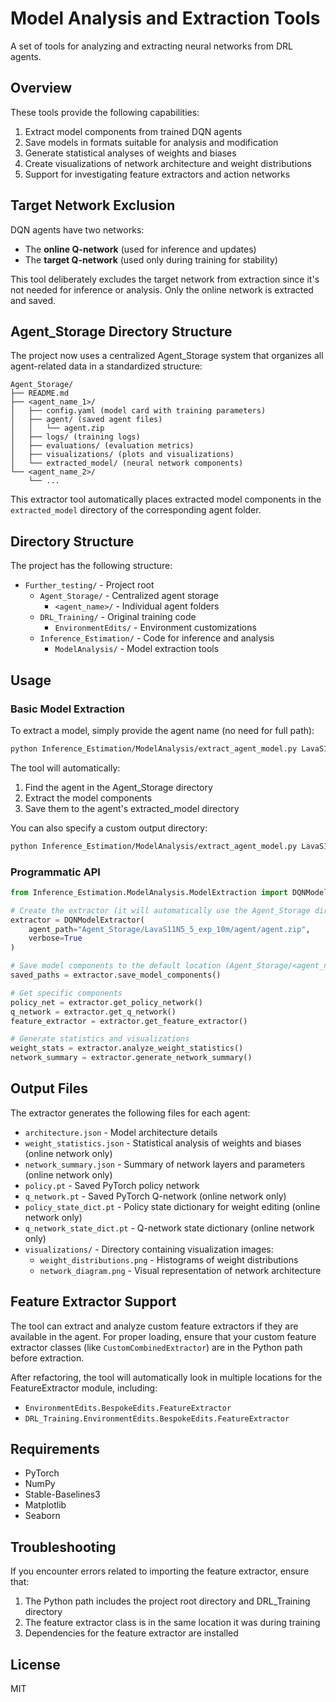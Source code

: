 # Model Analysis and Extraction Tools

A set of tools for analyzing and extracting neural networks from DRL agents.

## Overview

These tools provide the following capabilities:

1. Extract model components from trained DQN agents
2. Save models in formats suitable for analysis and modification
3. Generate statistical analyses of weights and biases
4. Create visualizations of network architecture and weight distributions
5. Support for investigating feature extractors and action networks

## Target Network Exclusion

DQN agents have two networks:
- The **online Q-network** (used for inference and updates)
- The **target Q-network** (used only during training for stability)

This tool deliberately excludes the target network from extraction since it's not needed for inference or analysis. Only the online network is extracted and saved.

## Agent_Storage Directory Structure

The project now uses a centralized Agent_Storage system that organizes all agent-related data in a standardized structure:

```
Agent_Storage/
├── README.md
├── <agent_name_1>/
│   ├── config.yaml (model card with training parameters)
│   ├── agent/ (saved agent files)
│   │   └── agent.zip
│   ├── logs/ (training logs)
│   ├── evaluations/ (evaluation metrics)
│   ├── visualizations/ (plots and visualizations)
│   └── extracted_model/ (neural network components)
└── <agent_name_2>/
    └── ...
```

This extractor tool automatically places extracted model components in the `extracted_model` directory of the corresponding agent folder.

## Directory Structure

The project has the following structure:
- `Further_testing/` - Project root
  - `Agent_Storage/` - Centralized agent storage
    - `<agent_name>/` - Individual agent folders
  - `DRL_Training/` - Original training code
    - `EnvironmentEdits/` - Environment customizations
  - `Inference_Estimation/` - Code for inference and analysis
    - `ModelAnalysis/` - Model extraction tools

## Usage

### Basic Model Extraction

To extract a model, simply provide the agent name (no need for full path):

```bash
python Inference_Estimation/ModelAnalysis/extract_agent_model.py LavaS11N5_5_exp_10m
```

The tool will automatically:
1. Find the agent in the Agent_Storage directory
2. Extract the model components
3. Save them to the agent's extracted_model directory

You can also specify a custom output directory:
```bash
python Inference_Estimation/ModelAnalysis/extract_agent_model.py LavaS11N5_5_exp_10m custom_output_directory
```

### Programmatic API

```python
from Inference_Estimation.ModelAnalysis.ModelExtraction import DQNModelExtractor

# Create the extractor (it will automatically use the Agent_Storage directory)
extractor = DQNModelExtractor(
    agent_path="Agent_Storage/LavaS11N5_5_exp_10m/agent/agent.zip",
    verbose=True
)

# Save model components to the default location (Agent_Storage/<agent_name>/extracted_model)
saved_paths = extractor.save_model_components()

# Get specific components
policy_net = extractor.get_policy_network()
q_network = extractor.get_q_network()
feature_extractor = extractor.get_feature_extractor()

# Generate statistics and visualizations
weight_stats = extractor.analyze_weight_statistics()
network_summary = extractor.generate_network_summary()
```

## Output Files

The extractor generates the following files for each agent:

- `architecture.json` - Model architecture details
- `weight_statistics.json` - Statistical analysis of weights and biases (online network only)
- `network_summary.json` - Summary of network layers and parameters (online network only)
- `policy.pt` - Saved PyTorch policy network
- `q_network.pt` - Saved PyTorch Q-network (online network only)
- `policy_state_dict.pt` - Policy state dictionary for weight editing (online network only)
- `q_network_state_dict.pt` - Q-network state dictionary (online network only)
- `visualizations/` - Directory containing visualization images:
  - `weight_distributions.png` - Histograms of weight distributions
  - `network_diagram.png` - Visual representation of network architecture

## Feature Extractor Support

The tool can extract and analyze custom feature extractors if they are available in the agent. For proper loading, ensure that your custom feature extractor classes (like `CustomCombinedExtractor`) are in the Python path before extraction.

After refactoring, the tool will automatically look in multiple locations for the FeatureExtractor module, including:
- `EnvironmentEdits.BespokeEdits.FeatureExtractor`  
- `DRL_Training.EnvironmentEdits.BespokeEdits.FeatureExtractor`

## Requirements

- PyTorch
- NumPy
- Stable-Baselines3
- Matplotlib
- Seaborn

## Troubleshooting

If you encounter errors related to importing the feature extractor, ensure that:

1. The Python path includes the project root directory and DRL_Training directory
2. The feature extractor class is in the same location it was during training
3. Dependencies for the feature extractor are installed

## License

MIT 
